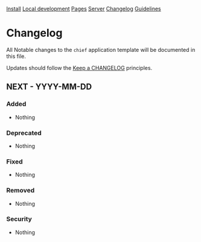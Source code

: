 [Install](index.md)
[Local development](chief-development.md)
[Pages](pages/index.md)
[Server](server.md)
[Changelog](CHANGELOG.md)
[Guidelines](GUIDELINES.md)
# Changelog

All Notable changes to the `chief` application template will be documented in this file.

Updates should follow the [Keep a CHANGELOG](http://keepachangelog.com/) principles.

## NEXT - YYYY-MM-DD

### Added
- Nothing

### Deprecated
- Nothing

### Fixed
- Nothing

### Removed
- Nothing

### Security
- Nothing
